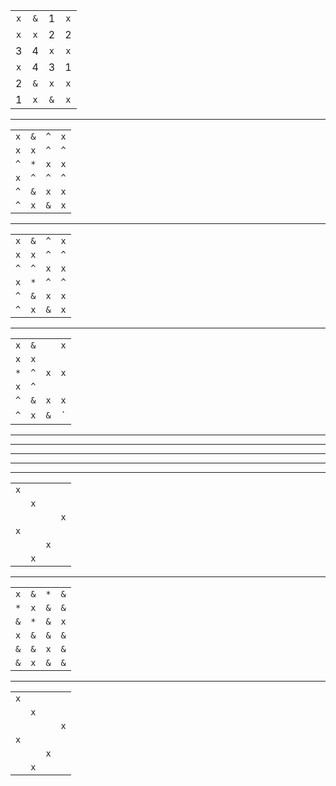 |       |       |       |       |
| :---: | :---: | :---: | :---: |
|  `x`  |  `&`  |  $1$  |  `x`  |
|  `x`  |  `x`  |  $2$  |  $2$  |
|  $3$  |  $4$  |  `x`  |  `x`  |
|  `x`  |  $4$  |  $3$  |  $1$  |
|  $2$  |  `&`  |  `x`  |  `x`  |
|  $1$  |  `x`  |  `&`  |  `x`  |

-----

|       |       |       |       |
| :---: | :---: | :---: | :---: |
|  `x`  |  `&`  |  `^`  |  `x`  |
|  `x`  |  `x`  |  `^`  |  `^`  |
|  `^`  |  `*`  |  `x`  |  `x`  |
|  `x`  |  `^`  |  `^`  |  `^`  |
|  `^`  |  `&`  |  `x`  |  `x`  |
|  `^`  |  `x`  |  `&`  |  `x`  |

-----

|       |       |       |       |
| :---: | :---: | :---: | :---: |
|  `x`  |  `&`  |  `^`  |  `x`  |
|  `x`  |  `x`  |  `^`  |  `^`  |
|  `^`  |  `^`  |  `x`  |  `x`  |
|  `x`  |  `*`  |  `^`  |  `^`  |
|  `^`  |  `&`  |  `x`  |  `x`  |
|  `^`  |  `x`  |  `&`  |  `x`  |

-----

|       |       |       |       |
| :---: | :---: | :---: | :---: |
|  `x`  |  `&`  |       |  `x`  |
|  `x`  |  `x`  |       |       |
|  `*`  |  `^`  |  `x`  |  `x`  |
|  `x`  |  `^`  |       |       |
|  `^`  |  `&`  |  `x`  |  `x`  |
|  `^`  |  `x`  |  `&`  |   `   |

-----
-----
-----
-----
-----

|       |       |       |       |
| :---: | :---: | :---: | :---: |
|  `x`  |       |       |       |
|       |  `x`  |       |       |
|       |       |       |  `x`  |
|  `x`  |       |       |       |
|       |       |  `x`  |       |
|       |  `x`  |       |       |

-----

|       |       |       |       |
| :---: | :---: | :---: | :---: |
|  `x`  |  `&`  |  `*`  |  `&`  |
|  `*`  |  `x`  |  `&`  |  `&`  |
|  `&`  |  `*`  |  `&`  |  `x`  |
|  `x`  |  `&`  |  `&`  |  `&`  |
|  `&`  |  `&`  |  `x`  |  `&`  |
|  `&`  |  `x`  |  `&`  |  `&`  |

-----

|       |       |       |       |
| :---: | :---: | :---: | :---: |
|  `x`  |       |       |       |
|       |  `x`  |       |       |
|       |       |       |  `x`  |
|  `x`  |       |       |       |
|       |       |  `x`  |       |
|       |  `x`  |       |       |
